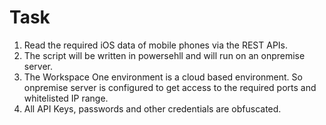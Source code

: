 # Task
1) Read the required iOS data of mobile phones via the REST APIs. 
2) The script will be written in powersehll and will run on an onpremise server. 
3) The Workspace One environment is a cloud based environment. 
So onpremise server is configured to get access to the required ports and whitelisted IP range.  
4) All API Keys, passwords and other credentials are obfuscated. 
